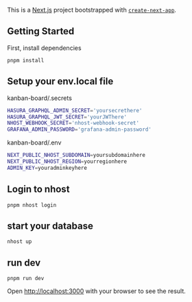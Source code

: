 This is a [Next.js](https://nextjs.org) project bootstrapped with [`create-next-app`](https://nextjs.org/docs/app/api-reference/cli/create-next-app).

## Getting Started

First, install dependencies

`pnpm install`

## Setup your env.local file

kanban-board/.secrets

```bash
HASURA_GRAPHQL_ADMIN_SECRET='yoursecrethere'
HASURA_GRAPHQL_JWT_SECRET='yourJWThere'
NHOST_WEBHOOK_SECRET='nhost-webhook-secret'
GRAFANA_ADMIN_PASSWORD='grafana-admin-password'
```

kanban-board/.env

```bash
NEXT_PUBLIC_NHOST_SUBDOMAIN=yoursubdomainhere
NEXT_PUBLIC_NHOST_REGION=yourregionhere
ADMIN_KEY=youradminkeyhere
```

## Login to nhost

`pnpm nhost login`

## start your database

`nhost up`

## run dev

`pnpm run dev`

Open [http://localhost:3000](http://localhost:3000) with your browser to see the result.

